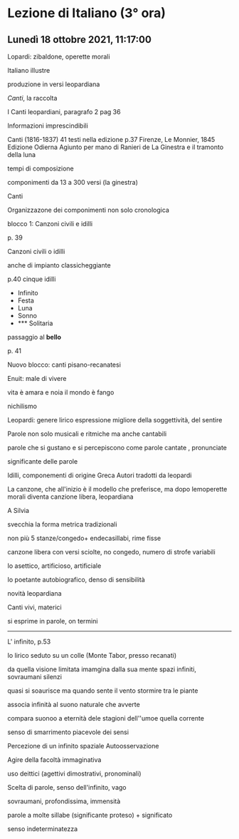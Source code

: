 # Lezione di Italiano (3° ora) 
## Lunedì 18 ottobre 2021, 11:17:00

Lopardi: zibaldone, operette morali

Italiano illustre

produzione in versi leopardiana


_Canti_, la raccolta

I Canti leopardiani, paragrafo 2 pag 36

Informazioni imprescindibili


Canti (1816-1837)
41 testi nella edizione
p.37 Firenze, Le Monnier, 1845
Edizione Odierna
Agiunto per mano di Ranieri de La Ginestra e il tramonto della luna 

tempi di composizione

componimenti da 13 a 300 versi (la ginestra)


Canti



Organizzazone dei componimenti non solo cronologica


blocco 1: Canzoni civili e idilli


p. 39

Canzoni civili o idilli

anche di impianto classicheggiante


p.40 cinque idilli
* Infinito
* Festa
* Luna
* Sonno
* *** Solitaria


passaggio al **bello**


p. 41

Nuovo blocco: canti pisano-recanatesi


Enuit: male di vivere

vita è amara e noia
il mondo è fango


nichilismo

Leopardi: genere lirico espressione migliore della soggettività, del sentire


Parole non solo musicali e ritmiche ma anche cantabili


parole che si gustano e si percepiscono come parole cantate , pronunciate

significante delle parole


Idilli, componementi di origine Greca
Autori tradotti da leopardi


La canzone, che all'inizio è il modello che preferisce, ma dopo lemoperette morali diventa canzione libera, leopardiana


A Silvia


svecchia la forma metrica tradizionali

non più 5 stanze/congedo+ endecasillabi, rime fisse

canzone libera con versi sciolte, no congedo, numero di strofe variabili

Io asettico, artificioso, artificiale

Io poetante autobiografico, denso di sensibilità

novità leopardiana

Canti vivi, materici

si esprime in parole, on termini



---

L' infinito, p.53

Io lirico seduto su un colle (Monte Tabor, presso recanati)

da quella visione limitata imamgina dalla sua mente spazi infiniti, sovraumani silenzi

quasi si soaurisce
ma quando sente il vento stormire tra le piante

associa infinità al suono naturale che avverte

compara suonoo a eternità dele stagioni dell''umoe quella corrente

senso di smarrimento piacevole dei sensi


Percezione di un infinito spaziale
Autoosservazione

Agire della facoltà immaginativa

uso deittici (agettivi dimostrativi, pronominali)


Scelta di parole, senso dell'infinito, vago


sovraumani, profondissima, immensità

parole a molte sillabe (significante proteso) + significato

senso indeterminatezza
<!--stackedit_data:
eyJoaXN0b3J5IjpbMTQwNjA5OTkzMCwtMTcwMDUwMDY2Ml19
-->